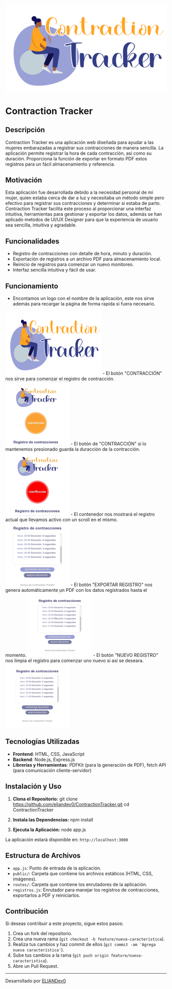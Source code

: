 ![Contraction Tracker Logo](https://raw.githubusercontent.com/eliandev0/contractionTracker/main/public/contractionTracker.png)

# Contraction Tracker

## Descripción

Contraction Tracker es una aplicación web diseñada para ayudar a las mujeres embarazadas a registrar sus contracciones de manera sencilla. La aplicación permite registrar la hora de cada contracción, así como su duración. Proporciona la función de exportar en formato PDF estos registros para un fácil almacenamiento y referencia.

## Motivación

Esta aplicación fue desarrollada debido a la necesidad personal de mi mujer, quien estaba cerca de dar a luz y necesitaba un método simple pero efectivo para registrar sus contracciones y determinar si estaba de parto. Contraction Tracker facilita este proceso al proporcionar una interfaz intuitiva, herramientas para gestionar y exportar los datos, además se han aplicado metodos de UI/UX Designer para que la experiencia de usuario sea sencilla, intuitiva y agradable.

## Funcionalidades

- Registro de contracciones con detalle de hora, minuto y duración.
- Exportación de registros a un archivo PDF para almacenamiento local.
- Reinicio de registros para comenzar un nuevo monitoreo.
- Interfaz sencilla intuitiva y fácil de usar.

## Funcionamiento

- Encontamos un logo con el nombre de la aplicación, este nos sirve además para recargar la página de forma rapida si fuera necesario.
<img src="https://raw.githubusercontent.com/eliandev0/contractionTracker/main/public/contractionTracker.png" alt="Contraction Tracker Logo" width="300" height="200">
- El botón "CONTRACCIÓN" nos sirve para comenzar el registro de contracción.
<img src="https://raw.githubusercontent.com/eliandev0/contractionTracker/main/resources/contraccion.gif" alt="Contraction Tracker Logo" width="200" height="200">
- El botón de "CONTRACCIÓN" si lo mantenemos presionado guarda la duracción de la contracción.
<img src="https://raw.githubusercontent.com/eliandev0/contractionTracker/main/resources/contraccion_extendida.gif" alt="Contraction Tracker Logo" width="200" height="200">
- El contenedor nos mostrará el registro actual que llevamos activo con un scroll en el mismo.
<img src="https://raw.githubusercontent.com/eliandev0/contractionTracker/main/resources/registros.gif" alt="Contraction Tracker Logo" width="200" height="200">
- El botón "EXPORTAR REGISTRO" nos genera automáticamente un PDF con los datos registrados hasta el momento.
<img src="https://raw.githubusercontent.com/eliandev0/contractionTracker/main/resources/exportar.gif" alt="Contraction Tracker Logo" width="200" height="200">
- El botón "NUEVO REGISTRO" nos limpia el registro para comenzar uno nuevo si así se deseara.
<img src="https://raw.githubusercontent.com/eliandev0/contractionTracker/main/resources/nuevo_registro.gif" alt="Contraction Tracker Logo" width="200" height="200">

## Tecnologías Utilizadas

- **Frontend**: HTML, CSS, JavaScript
- **Backend**: Node.js, Express.js
- **Librerías y Herramientas**: PDFKit (para la generación de PDF), fetch API (para comunicación cliente-servidor)

## Instalación y Uso

1. **Clona el Repositorio:**
git clone https://github.com/eliandev0/ContractionTracker.git
cd ContractionTracker


2. **Instala las Dependencias:**
npm install


3. **Ejecuta la Aplicación:**
node app.js

La aplicación estará disponible en: `http://localhost:3000`

## Estructura de Archivos

- `app.js`: Punto de entrada de la aplicación.
- `public/`: Carpeta que contiene los archivos estáticos (HTML, CSS, imágenes).
- `routes/`: Carpeta que contiene los enrutadores de la aplicación.
- `registros.js`: Enrutador para manejar los registros de contracciones, exportarlos a PDF y reiniciarlos.

## Contribución

Si deseas contribuir a este proyecto, sigue estos pasos:

1. Crea un fork del repositorio.
2. Crea una nueva rama (`git checkout -b feature/nueva-caracteristica`).
3. Realiza tus cambios y haz commit de ellos (`git commit -am 'Agrega nueva característica'`).
4. Sube tus cambios a la rama (`git push origin feature/nueva-caracteristica`).
5. Abre un Pull Request.

---

Desarrollado por [ELIANDev0](https://github.com/eliandev0)

